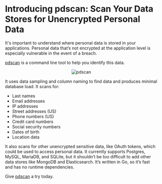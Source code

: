 # Introducing pdscan: Scan Your Data Stores for Unencrypted Personal Data

It's important to understand where personal data is stored in your applications. Personal data that’s not encrypted at the application level is especially vulnerable in the event of a breach.

[pdscan](https://github.com/ankane/pdscan) is a command line tool to help you identify this data.

<p style="text-align: center;"><img src="/images/pdscan.gif" alt="pdscan" /></p>

It uses data sampling and column naming to find data and produces minimal database load. It scans for:

- Last names
- Email addresses
- IP addresses
- Street addresses (US)
- Phone numbers (US)
- Credit card numbers
- Social security numbers
- Dates of birth
- Location data

It also scans for other unencrypted sensitive data, like OAuth tokens, which could be used to access personal data. It currently supports Postgres, MySQL, MariaDB, and SQLite, but it shouldn’t be too difficult to add other data stores like MongoDB and Elasticsearch. It’s written in Go, so it’s fast and has no runtime dependencies.

Give [pdscan](https://github.com/ankane/pdscan) a try today.
